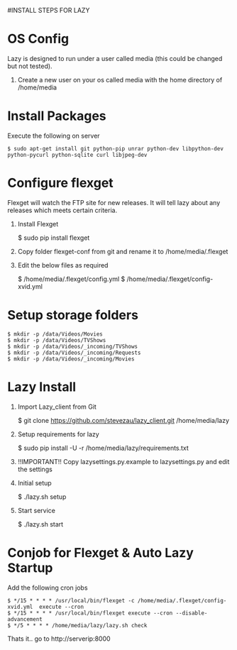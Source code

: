 #INSTALL STEPS FOR LAZY

OS Config
=====
Lazy is designed to run under a user called media (this could be changed but not tested).

1. Create a new user on your os called media with the home directory of /home/media


Install Packages
=====
Execute the following on server

	$ sudo apt-get install git python-pip unrar python-dev libpython-dev python-pycurl python-sqlite curl libjpeg-dev



Configure flexget
=====
Flexget will watch the FTP site for new releases. It will tell lazy about any releases which meets certain criteria.

1) Install Flexget

	$ sudo pip install flexget

2) Copy folder flexget-conf from git and rename it to /home/media/.flexget

3) Edit the below files as required

	$ /home/media/.flexget/config.yml
	$ /home/media/.flexget/config-xvid.yml


	
Setup storage folders
=====


	$ mkdir -p /data/Videos/Movies
	$ mkdir -p /data/Videos/TVShows
	$ mkdir -p /data/Videos/_incoming/TVShows
	$ mkdir -p /data/Videos/_incoming/Requests
	$ mkdir -p /data/Videos/_incoming/Movies


Lazy Install
=====
1) Import Lazy_client from Git

	$ git clone https://github.com/stevezau/lazy_client.git /home/media/lazy

2) Setup requirements for lazy

	$ sudo pip install -U -r /home/media/lazy/requirements.txt

3) !!IMPORTANT!! Copy lazysettings.py.example to lazysettings.py and edit the settings


4) Initial setup

	$ ./lazy.sh setup


5) Start service

	$ ./lazy.sh start


Conjob for Flexget & Auto Lazy Startup
=====

Add the following cron jobs

	$ */15 * * * * /usr/local/bin/flexget -c /home/media/.flexget/config-xvid.yml  execute --cron
	$ */15 * * * * /usr/local/bin/flexget execute --cron --disable-advancement
	$ */5 * * * * /home/media/lazy/lazy.sh check




Thats it.. go to http://serverip:8000
